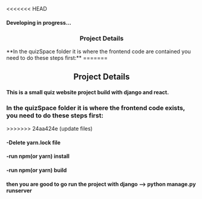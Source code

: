 <<<<<<< HEAD
<h4>Developing in progress...</h4>
<h3 align="center">Project Details</h3>
**In the quizSpace folder it is where the frontend code are contained you need to do these steps first:**
=======
<h2 align="center">Project Details</h2>
<h4>This is a small quiz website project build with django and react. </h4>
<h3><b>In the quizSpace folder it is where the frontend code exists, you need to do these steps first:</b></h3>
>>>>>>> 24aa424e (update files)
<h4>-Delete yarn.lock file</h4>
<h4>-run npm(or yarn) install</h4>
<h4>-run npm(or yarn) build</h4>
<h4>then you are good to go run the project with django --> python manage.py runserver</h4>

